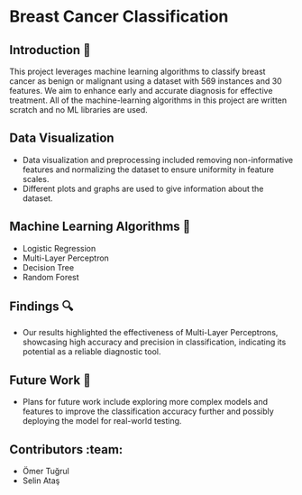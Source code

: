 # Breast Cancer Classification

## Introduction :microscope:
This project leverages machine learning algorithms to classify breast cancer as benign or malignant using a dataset with 569 instances and 30 features. We aim to enhance early and accurate diagnosis for effective treatment. All of the machine-learning algorithms in this project are written scratch and no ML libraries are used.

## Data Visualization
- Data visualization and preprocessing included removing non-informative features and normalizing the dataset to ensure uniformity in feature scales.
- Different plots and graphs are used to give information about the dataset.

## Machine Learning Algorithms :brain:
- Logistic Regression
- Multi-Layer Perceptron
- Decision Tree
- Random Forest 

## Findings :mag:
- Our results highlighted the effectiveness of Multi-Layer Perceptrons, showcasing high accuracy and precision in classification, indicating its potential as a reliable diagnostic tool.

## Future Work :rocket:
- Plans for future work include exploring more complex models and features to improve the classification accuracy further and possibly deploying the model for real-world testing.

## Contributors :team:
- Ömer Tuğrul
- Selin Ataş
